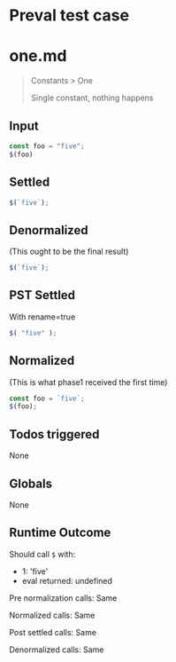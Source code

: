 # Preval test case

# one.md

> Constants > One
>
> Single constant, nothing happens

## Input

`````js filename=intro
const foo = "five";
$(foo)
`````


## Settled


`````js filename=intro
$(`five`);
`````


## Denormalized
(This ought to be the final result)

`````js filename=intro
$(`five`);
`````


## PST Settled
With rename=true

`````js filename=intro
$( "five" );
`````


## Normalized
(This is what phase1 received the first time)

`````js filename=intro
const foo = `five`;
$(foo);
`````


## Todos triggered


None


## Globals


None


## Runtime Outcome


Should call `$` with:
 - 1: 'five'
 - eval returned: undefined

Pre normalization calls: Same

Normalized calls: Same

Post settled calls: Same

Denormalized calls: Same
